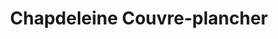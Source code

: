 ---
title: "Chapdeleine Couvre-plancher"
url: /drummondville/chapdeleine-couvre-plancher/
shop: Fußböden
---